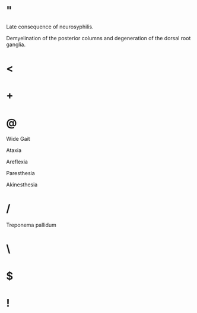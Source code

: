 # "

Late consequence of neurosyphilis.

Demyelination of the posterior columns and degeneration of the dorsal root ganglia.

# <

# +

# @

Wide Gait

Ataxia

Areflexia

Paresthesia

Akinesthesia

# /

Treponema pallidum

# \

# $

# !
